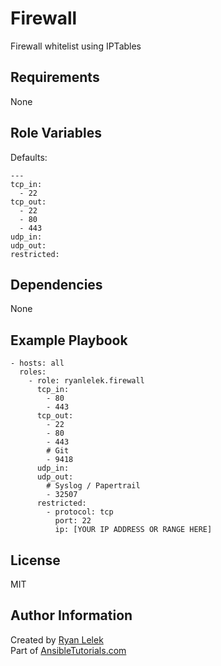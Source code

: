 Firewall
========

Firewall whitelist using IPTables

Requirements
------------

None

Role Variables
--------------

Defaults:  
```
---
tcp_in:
  - 22
tcp_out:
  - 22
  - 80
  - 443
udp_in:
udp_out:
restricted:
```

Dependencies
------------

None

Example Playbook
----------------
```
- hosts: all
  roles:
    - role: ryanlelek.firewall
      tcp_in:
        - 80
        - 443
      tcp_out:
        - 22
        - 80
        - 443
        # Git
        - 9418
      udp_in:
      udp_out:
        # Syslog / Papertrail
        - 32507
      restricted:
        - protocol: tcp
          port: 22
          ip: [YOUR IP ADDRESS OR RANGE HERE]
```

License
-------

MIT

Author Information
------------------

Created by [Ryan Lelek](https://www.ryanlelek.com)  
Part of [AnsibleTutorials.com](http://www.ansibletutorials.com)
